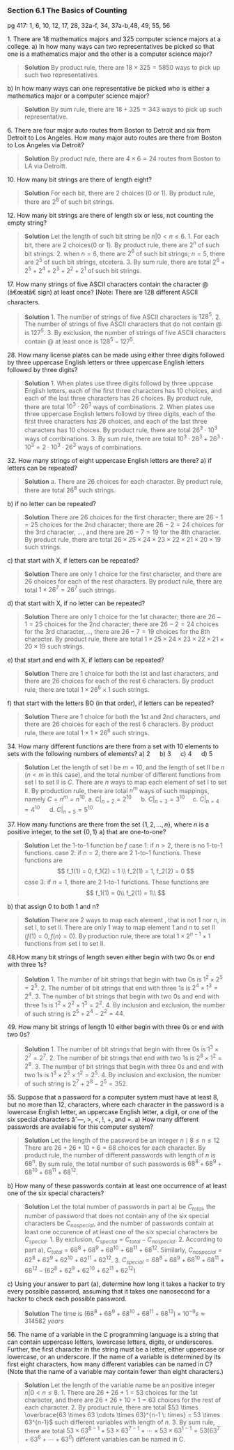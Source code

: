 ### Section 6.1 The Basics of Counting
pg 417: 1, 6, 10, 12, 17, 28, 32a-f, 34, 37a-b,48, 49, 55, 56

1\. There are 18 mathematics majors and 325 computer science majors at a college.
a) In how many ways can two representatives be picked so that one is a mathematics major and the other is a computer science major?
>**Solution**
By product rule, there are $18 \times 325 = 5850$ ways to pick up such two representatives.

b) In how many ways can one representative be picked who is either a mathematics major or a computer science major?
>**Solution**
By sum rule, there are $18 + 325 = 343$ ways to pick up such representative.

6\. There are four major auto routes from Boston to Detroit and six from Detroit to Los Angeles. How many major auto routes are there from Boston to Los Angeles via Detroit?
>**Solution**
By product rule, there are $4 \times 6 = 24$ routes from Boston to LA via Detroitt.

10\. How many bit strings are there of length eight?
>**Solution**
For each bit, there are 2 choices ($0$ or $1$). By product rule, there are $2^8$ of such bit strings.

12\. How many bit strings are there of length six or less, not counting the empty string?
>**Solution**
Let the length of such bit string be $n | 0 < n \leqslant 6$.
1\. For each bit, there are $2$ choices($0$ or $1$). By product rule, there are $2^n$ of such bit strings.
2\. when $n=6$, there are $2^6$ of such bit strings; $n=5$, there are $2^5$ of such bit strings, etcetera.
3\. By sum rule, there are total $2^6 + 2^5 + 2^4 + 2^3 + 2^2 + 2^1$ of such bit strings.

17\. How many strings of five ASCII characters contain the character @ (â€œatâ€ sign) at least once? [Note: There are 128 different ASCII characters.
>**Solution**
1\. The number of strings of five ASCII characters is $128^5$.
2\. The number of strings of five ASCII characters that do not contain @ is $127^5$.
3\. By exclusion, the number of strings of five ASCII characters contain @ at least once is $128^5-127^5$.

<!-- pagebreak -->
28\. How many license plates can be made using either three digits followed by three uppercase English letters or three uppercase English letters followed by three digits?
>**Solution**
1\. When plates use three digits followd by three uppcase English letters, each of the first three characters has $10$ choices, and each of the last three characters has $26$ choices. By product rule, there are total $10^3 \cdot 26^3$ ways of combinations.
2\. When plates use three uppercase English letters followd by three digits, each of the first three characters has $26$ choices, and each of the last three characters has $10$ choices. By product rule, there are total $26^3 \cdot 10^3$ ways of combinations.
3\. By sum rule, there are total $10^3 \cdot 26^3 + 26^3 \cdot 10^3 = 2 \cdot 10^3 \cdot 26^3$ ways of combinations.

32\. How many strings of eight uppercase English letters are there?
a) if letters can be repeated?
>**Solution**
a. There are $26$ choices for each character. By product rule, there are total $26^8$ such strings.

b) if no letter can be repeated?
>**Solution**
There are $26$ choices for the first character; there are $26-1=25$ choices for the 2nd character; there are $26-2=24$ choices for the 3rd character, ..., and there are $26-7=19$ for the 8th character. By product rule, there are total $26 \times 25 \times 24 \times 23 \times 22 \times 21 \times 20 \times 19$ such strings.

c) that start with X, if letters can be repeated?
>**Solution**
There are only $1$ choice for the first character, and there are $26$ choices for each of the rest characters. By product rule, there are total $1 \times 26^7 = 26^7$ such strings.

d) that start with X, if no letter can be repeated?
>**Solution**
There are only $1$ choice for the 1st character; there are $26-1=25$ choices for the 2nd character; there are $26-2=24$ choices for the 3rd character,..., there are $26-7=19$ choices for the 8th character. By product rule, there are total $1 \times 25 \times 24 \times 23\times 22\times 21 \times 20\times 19$ such strings.

e) that start and end with X, if letters can be repeated?
>**Solution**
There are $1$ choice for both the lst and last characters, and there are $26$ choices for each of the rest 6 characters. By product rule, there are total $1 \times 26^6 \times 1$ such strings.

f) that start with the letters BO (in that order), if letters can be repeated?
>**Solution**
There are $1$ choice for both the 1st and 2nd characters, and there are $26$ choices for each of the rest 6 characters. By product rule, there are total $1 \times 1 \times 26^6$ such strings.

<!-- pagebreak -->
34\. How many different functions are there from a set with $10$ elements to sets with the following numbers of elements?
a) 2 &emsp; b) 3 &emsp; c) 4 &emsp; d) 5
>**Solution**
Let the length of set I be $m=10$, and the length of set II be $n$ ($n<m$ in this case), and the total number of different functions from set I to set II is $C$.
There are $n$ ways to map each element of set I to set II. By production rule, there are total $n^m$ ways of such mappings, namely $C=n^m=n^{10}$.
a. $C|_{n=2} = 2^{10}$ &emsp; b. $C|_{n=3} = 3^{10}$ &emsp;c. $C|_{n=4} = 4^{10}$ &emsp; d. $C|_{n=5} = 5^{10}$

37\. How many functions are there from the set $\{1, 2,...,n\}$, where $n$ is a positive integer, to the set $\{0, 1\}$
a) that are one-to-one?
>**Solution**
Let the 1-to-1 function be $f$
case 1: if $n>2$, there is no 1-to-1 functions.
case 2: if $n=2$, there are $2$ 1-to-1 functions. These functions are
$$
f_1(1) = 0, f_1(2) = 1 \\
f_2(1) = 1, f_2(2) = 0
$$
case 3: if $n=1$, there are $2$ 1-to-1 functions. These functions are
$$
f_1(1) = 0\\
f_2(1) = 1\\
$$

b) that assign 0 to both 1 and n?
>**Solution**
There are $2$ ways to map each element , that is not $1$ nor $n$, in set I,  to set II. There are only $1$ way to map element $1$ and $n$ to set II ($f(1) = 0, f(n)=0$). By production rule, there are total $1\times 2^{n-1} \times 1$ functions from set I to set II.


48\.How many bit strings of length seven either begin with two 0s or end with three 1s?
>**Solution**
1\. The number of bit strings that begin with two 0s is $1^2 \times 2^5 = 2^5$.
2\. The number of bit strings that end with three 1s is $2^4 \times 1^3 = 2^4$.
3\. The number of bit strings that begin with two 0s and end with three 1s is $1^2 \times 2^2 \times 1^3 = 2^2$.
4\. By inclusion and exclusion, the number of such string is $2^5+2^4-2^2=44$.

49\. How many bit strings of length 10 either begin with three 0s or end with two 0s?
>**Solution**
1\. The number of bit strings that begin with three 0s is $1^3 \times 2^7 = 2^7$.
2\. The number of bit strings that end with two 1s is $2^8 \times 1^2 = 2^8$.
3\. The number of bit strings that begin with three 0s and end with two 1s is $1^3 \times 2^5 \times 1^2 = 2^5$.
4\. By inclusion and exclusion, the number of such string is $2^7+2^8-2^5=352$.

<!-- pagebreak -->
55\. Suppose that a password for a computer system must have at least 8, but no more than 12, characters, where each character in the password is a lowercase English letter, an uppercase English letter, a digit, or one of the six special characters âˆ—, >, <, !, +, and =.
a) How many different passwords are available for this computer system?
>**Solution**
Let the length of the password be an integer $n \mid 8 \leqslant n \leqslant 12$
There are $26+26+10+6=68$ choices for each character. By product rule, the number of different passwords with length of $n$ is $68^n$. By sum rule, the total number of such passwords is $68^8 + 68^9 + 68^{10} + 68^{11} + 68^{12}$.

b) How many of these passwords contain at least one occurrence of at least one of the six special characters?
>**Solution**
Let the total number of passwords in part a) be $C_{total}$, the number of password that does not contain any of the six special characters be $C_{nospecial}$, and the number of passwords contain at least one occurence of at least one of the six special characters be $C_{special}$.
1\. By exclusion, $C_{special} = C_{total} - C_{nospecial}$.
2\. According to part a), $C_{total} = 68^8 + 68^9 + 68^{10} + 68^{11} + 68^{12}$. Similarly, $C_{nospecial} = 62^8 + 62^9 + 62^{10} + 62^{11} + 62^{12}$.
3\. $C_{special} = 68^8 + 68^9 + 68^{10} + 68^{11} + 68^{12} - (62^8 + 62^9 + 62^{10} + 62^{11} + 62^{12})$

c) Using your answer to part (a), determine how long it takes a hacker to try every possible password, assuming that it takes one nanosecond for a hacker to check each possible password.
>**Solution**
The time is $(68^8 + 68^9 + 68^{10} + 68^{11} + 68^{12}) \times 10^{-9}s \approx 314582 \: years$

56\. The name of a variable in the C programming language is a string that can contain uppercase letters, lowercase letters, digits, or underscores. Further, the first character in the string must be a letter, either uppercase or lowercase, or an underscore. If the name of a variable is determined by its first eight characters, how many different variables can be named in C? (Note that the name of a variable may contain fewer than eight characters.)
>**Solution**
Let the length of the variable name be an positive integer $n |0 < n\leqslant 8$.
1\. There are $26+26+1 = 53$ choices for the 1st character, and  there are $26+26+10+1 = 63$ choices for the rest of each character.
2\. By product rule, there are total $53 \times \overbrace{63 \times 63 \cdots \times 63}^{n-1 \: times} = 53 \times 63^{n-1}$ such different variables with length of $n$.
3\. By sum rule, there are total $53 \times 63^{8-1} + 53 \times 63^{7-1} + \cdots \times 53 \times 63^{1-1} = 53(63^7 +63^6+ \cdots + 63^0)$ different variables can be named in C.
